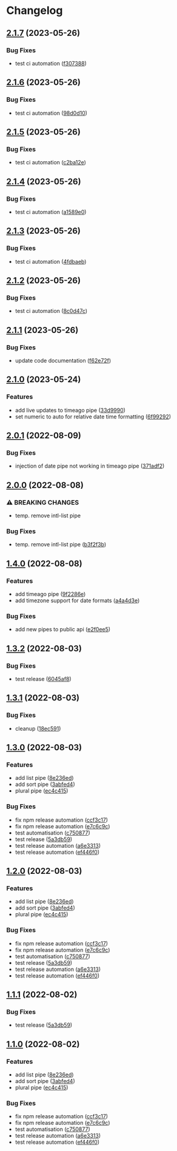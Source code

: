 # Changelog

## [2.1.7](https://github.com/haiilo/ngx-intl/compare/ngx-intl-v2.1.6...ngx-intl-v2.1.7) (2023-05-26)


### Bug Fixes

* test ci automation ([f307388](https://github.com/haiilo/ngx-intl/commit/f3073887c923b891a44b8bb6926f51e3b9c20815))

## [2.1.6](https://github.com/haiilo/ngx-intl/compare/ngx-intl-v2.1.5...ngx-intl-v2.1.6) (2023-05-26)


### Bug Fixes

* test ci automation ([98d0d10](https://github.com/haiilo/ngx-intl/commit/98d0d10bc559348bd6510c7d561257af5d30caf5))

## [2.1.5](https://github.com/haiilo/ngx-intl/compare/ngx-intl-v2.1.4...ngx-intl-v2.1.5) (2023-05-26)


### Bug Fixes

* test ci automation ([c2ba12e](https://github.com/haiilo/ngx-intl/commit/c2ba12e1a08b0ef6a7b70d84041e304808bebec1))

## [2.1.4](https://github.com/haiilo/ngx-intl/compare/ngx-intl-v2.1.3...ngx-intl-v2.1.4) (2023-05-26)


### Bug Fixes

* test ci automation ([a1589e0](https://github.com/haiilo/ngx-intl/commit/a1589e0c6ae5c62d3426379129db11968665d74e))

## [2.1.3](https://github.com/haiilo/ngx-intl/compare/ngx-intl-v2.1.2...ngx-intl-v2.1.3) (2023-05-26)


### Bug Fixes

* test ci automation ([4fdbaeb](https://github.com/haiilo/ngx-intl/commit/4fdbaeb9c03d0ff7239b283d3d0869cb6b9a010e))

## [2.1.2](https://github.com/haiilo/ngx-intl/compare/ngx-intl-v2.1.1...ngx-intl-v2.1.2) (2023-05-26)


### Bug Fixes

* test ci automation ([8c0d47c](https://github.com/haiilo/ngx-intl/commit/8c0d47c844d2366eed79a4279325cf9088829a96))

## [2.1.1](https://github.com/haiilo/ngx-intl/compare/ngx-intl-v2.1.0...ngx-intl-v2.1.1) (2023-05-26)


### Bug Fixes

* update code documentation ([f62e72f](https://github.com/haiilo/ngx-intl/commit/f62e72ffa478ebbf93f9ca19076e22434afe7993))

## [2.1.0](https://github.com/haiilo/ngx-intl/compare/ngx-intl-v2.0.1...ngx-intl-v2.1.0) (2023-05-24)


### Features

* add live updates to timeago pipe ([33d9990](https://github.com/haiilo/ngx-intl/commit/33d9990b55fa38cdad8da034c4fddb49ebefb6cc))
* set numeric to auto for relative date time formatting ([6f99292](https://github.com/haiilo/ngx-intl/commit/6f99292a66ff52d70fb6587fc0063f0fff819667))

## [2.0.1](https://github.com/haiilo/ngx-intl/compare/ngx-intl-v2.0.0...ngx-intl-v2.0.1) (2022-08-09)


### Bug Fixes

* injection of date pipe not working in timeago pipe ([371adf2](https://github.com/haiilo/ngx-intl/commit/371adf29359ac7c1acf35321813c5b5d92e05c36))

## [2.0.0](https://github.com/haiilo/ngx-intl/compare/ngx-intl-v1.4.0...ngx-intl-v2.0.0) (2022-08-08)


### ⚠ BREAKING CHANGES

* temp. remove intl-list pipe

### Bug Fixes

* temp. remove intl-list pipe ([b3f2f3b](https://github.com/haiilo/ngx-intl/commit/b3f2f3bb29efae40cab647734f8f17382f66ca6e))

## [1.4.0](https://github.com/haiilo/ngx-intl/compare/ngx-intl-v1.3.2...ngx-intl-v1.4.0) (2022-08-08)


### Features

* add timeago pipe ([9f2286e](https://github.com/haiilo/ngx-intl/commit/9f2286ee4443a4256500d9789cedb81729b8fb3b))
* add timezone support for date formats ([a4a4d3e](https://github.com/haiilo/ngx-intl/commit/a4a4d3ed4584cf366596046e8d5470ff963da0fa))


### Bug Fixes

* add new pipes to public api ([e2f0ee5](https://github.com/haiilo/ngx-intl/commit/e2f0ee58c9885bd7f0ec9550240c447aadf1f17e))

## [1.3.2](https://github.com/haiilo/ngx-intl/compare/ngx-intl-v1.3.1...ngx-intl-v1.3.2) (2022-08-03)


### Bug Fixes

* test release ([6045af8](https://github.com/haiilo/ngx-intl/commit/6045af8130c58c3b3ce3eb6d9fc15d0095690001))

## [1.3.1](https://github.com/haiilo/ngx-intl/compare/ngx-intl-v1.3.0...ngx-intl-v1.3.1) (2022-08-03)


### Bug Fixes

* cleanup ([18ec591](https://github.com/haiilo/ngx-intl/commit/18ec591c8363dd7756e0786ddad0177fcc477b82))

## [1.3.0](https://github.com/haiilo/ngx-intl/compare/ngx-intl-v1.2.0...ngx-intl-v1.3.0) (2022-08-03)


### Features

* add list pipe ([8e236ed](https://github.com/haiilo/ngx-intl/commit/8e236edb316b592efc862db8b5b2763dd76d64a8))
* add sort pipe ([3abfed4](https://github.com/haiilo/ngx-intl/commit/3abfed460f95428a608c4cd484adf4b0570bccef))
* plural pipe ([ec4c415](https://github.com/haiilo/ngx-intl/commit/ec4c4150900dc493f3f9318279ed424265950fc8))


### Bug Fixes

* fix npm release automation ([ccf3c17](https://github.com/haiilo/ngx-intl/commit/ccf3c17847e8e05a7727691f59d469bdbb9cd88f))
* fix npm release automation ([e7c6c9c](https://github.com/haiilo/ngx-intl/commit/e7c6c9cb6036c1b6fcc85b4854333dee340132fe))
* test automatisation ([c750877](https://github.com/haiilo/ngx-intl/commit/c75087734ac2849e7da7ac206b242b623f7d8bb5))
* test release ([5a3db59](https://github.com/haiilo/ngx-intl/commit/5a3db59764bb99ac4e40ac05bd8a613101afb056))
* test release automation ([a6e3313](https://github.com/haiilo/ngx-intl/commit/a6e3313f70fc5f572ea8fa7b6dd817c23ff671a4))
* test release automation ([ef446f0](https://github.com/haiilo/ngx-intl/commit/ef446f01d46c88b52e1ea650302a8980efec7066))

## [1.2.0](https://github.com/haiilo/ngx-intl/compare/release-please-action-v1.1.1...release-please-action-v1.2.0) (2022-08-03)


### Features

* add list pipe ([8e236ed](https://github.com/haiilo/ngx-intl/commit/8e236edb316b592efc862db8b5b2763dd76d64a8))
* add sort pipe ([3abfed4](https://github.com/haiilo/ngx-intl/commit/3abfed460f95428a608c4cd484adf4b0570bccef))
* plural pipe ([ec4c415](https://github.com/haiilo/ngx-intl/commit/ec4c4150900dc493f3f9318279ed424265950fc8))


### Bug Fixes

* fix npm release automation ([ccf3c17](https://github.com/haiilo/ngx-intl/commit/ccf3c17847e8e05a7727691f59d469bdbb9cd88f))
* fix npm release automation ([e7c6c9c](https://github.com/haiilo/ngx-intl/commit/e7c6c9cb6036c1b6fcc85b4854333dee340132fe))
* test automatisation ([c750877](https://github.com/haiilo/ngx-intl/commit/c75087734ac2849e7da7ac206b242b623f7d8bb5))
* test release ([5a3db59](https://github.com/haiilo/ngx-intl/commit/5a3db59764bb99ac4e40ac05bd8a613101afb056))
* test release automation ([a6e3313](https://github.com/haiilo/ngx-intl/commit/a6e3313f70fc5f572ea8fa7b6dd817c23ff671a4))
* test release automation ([ef446f0](https://github.com/haiilo/ngx-intl/commit/ef446f01d46c88b52e1ea650302a8980efec7066))

## [1.1.1](https://github.com/haiilo/ngx-intl/compare/ngx-intl-v1.1.0...ngx-intl-v1.1.1) (2022-08-02)


### Bug Fixes

* test release ([5a3db59](https://github.com/haiilo/ngx-intl/commit/5a3db59764bb99ac4e40ac05bd8a613101afb056))

## [1.1.0](https://github.com/haiilo/ngx-intl/compare/ngx-intl-v1.0.1...ngx-intl-v1.1.0) (2022-08-02)


### Features

* add list pipe ([8e236ed](https://github.com/haiilo/ngx-intl/commit/8e236edb316b592efc862db8b5b2763dd76d64a8))
* add sort pipe ([3abfed4](https://github.com/haiilo/ngx-intl/commit/3abfed460f95428a608c4cd484adf4b0570bccef))
* plural pipe ([ec4c415](https://github.com/haiilo/ngx-intl/commit/ec4c4150900dc493f3f9318279ed424265950fc8))


### Bug Fixes

* fix npm release automation ([ccf3c17](https://github.com/haiilo/ngx-intl/commit/ccf3c17847e8e05a7727691f59d469bdbb9cd88f))
* fix npm release automation ([e7c6c9c](https://github.com/haiilo/ngx-intl/commit/e7c6c9cb6036c1b6fcc85b4854333dee340132fe))
* test automatisation ([c750877](https://github.com/haiilo/ngx-intl/commit/c75087734ac2849e7da7ac206b242b623f7d8bb5))
* test release automation ([a6e3313](https://github.com/haiilo/ngx-intl/commit/a6e3313f70fc5f572ea8fa7b6dd817c23ff671a4))
* test release automation ([ef446f0](https://github.com/haiilo/ngx-intl/commit/ef446f01d46c88b52e1ea650302a8980efec7066))

